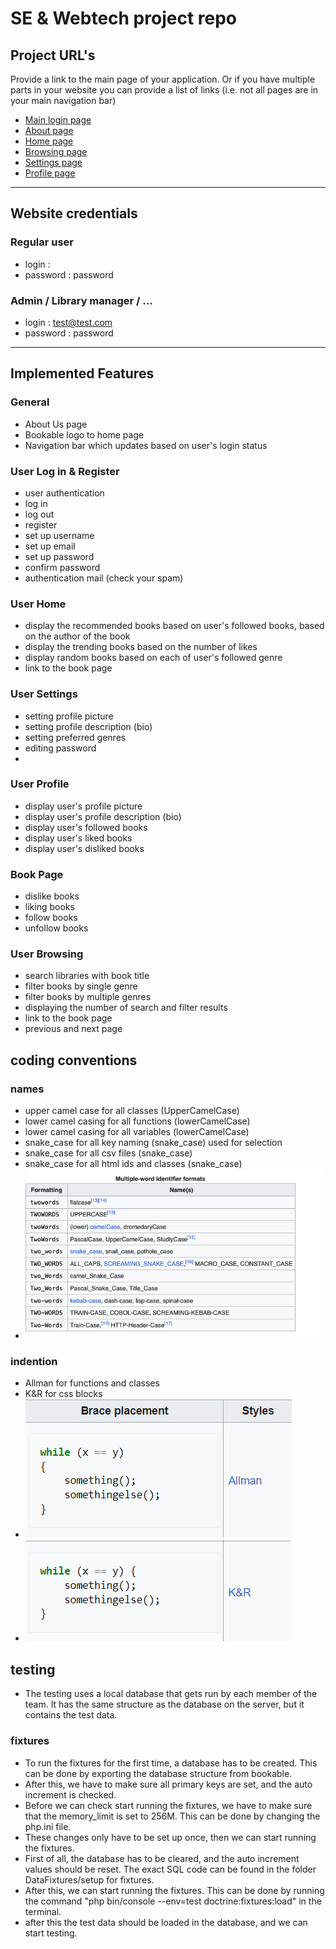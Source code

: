 # SE & Webtech project repo

## Project URL's
Provide a link to the main page of your application. Or if you have multiple parts in your website you can provide a list of links (i.e. not all pages are in your main navigation bar)
* [Main login page](https://a22web12.studev.groept.be/public/welcome)
* [About page](https://a22web12.studev.groept.be/public/about)
* [Home page](https://a22web12.studev.groept.be/public/home)
* [Browsing page](https://a22web12.studev.groept.be/public/browsing)
* [Settings page](https://a22web12.studev.groept.be/public/settings)
* [Profile page](https://a22web12.studev.groept.be/public/profile)

---

## Website credentials
### Regular user
- login : 
- password : password
### Admin / Library manager / ...
- login : test@test.com
- password : password

---

## Implemented Features
### General ###
* About Us page
* Bookable logo to home page
* Navigation bar which updates based on user's login status

### User Log in & Register ###
* user authentication
* log in
* log out
* register
* set up username
* set up email
* set up password
* confirm password
* authentication mail (check your spam)

### User Home ###
* display the recommended books based on user's followed books, based on the author of the book
* display the trending books based on the number of likes
* display random books based on each of user's followed genre
* link to the book page

### User Settings ###
* setting profile picture
* setting profile description (bio)
* setting preferred genres
* editing password
* 
### User Profile ###
* display user's profile picture
* display user's profile description (bio)
* display user's followed books
* display user's liked books
* display user's disliked books

### Book Page ###
* dislike books
* liking books
* follow books
* unfollow books

### User Browsing ###
* search libraries with book title
* filter books by single genre
* filter books by multiple genres
* displaying the number of search and filter results
* link to the book page
* previous and next page

## coding conventions
### names
* upper camel case for all classes (UpperCamelCase)
* lower camel casing for all functions (lowerCamelCase)
* lower camel casing for all variables (lowerCamelCase)
* snake_case for all key naming (snake_case) used for selection
* snake_case for all csv files (snake_case)
* snake_case for all html ids and classes (snake_case)
* ![img.png](img.png)
### indention
* Allman for functions and classes
* K&R for css blocks
* ![img_1.png](img_1.png)
* ![img_2.png](img_2.png)

## testing
* The testing uses a local database that gets run by each member of the team. It has the same structure as the database on the server, but it contains the test data.
### fixtures
* To run the fixtures for the first time, a database has to be created. This can be done by exporting the database structure from bookable. 
* After this, we have to make sure all primary keys are set, and the auto increment is checked.
* Before we can check start running the fixtures, we have to make sure that the memory_limit is set to 256M. This can be done by changing the php.ini file.
* These changes only have to be set up once, then we can start running the fixtures.
* First of all, the database has to be cleared, and the auto increment values should be reset. The exact SQL code can be found in the folder DataFixtures/setup for fixtures.
* After this, we can start running the fixtures. This can be done by running the command "php bin/console --env=test doctrine:fixtures:load" in the terminal.
* after this the test data should be loaded in the database, and we can start testing.
